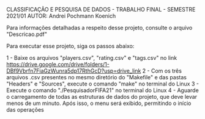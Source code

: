 CLASSIFICAÇÃO E PESQUISA DE DADOS - TRABALHO FINAL - SEMESTRE 2021/01
AUTOR: Andrei Pochmann Koenich

Para informações detalhadas a respeito desse projeto, consulte o arquivo "Descricao.pdf"

Para executar esse projeto, siga os passos abaixo:

1 - Baixe os arquivos "players.csv", "rating.csv" e "tags.csv" no link https://drive.google.com/drive/folders/1-DBf9Vbrfn7FiaGzWunra5dp17RthGcD?usp=drive_link
2 - Com os três arquivos .csv presentes no mesmo diretório do "Makefile" e das pastas "Headers" e "Sources", execute o comando "make" no terminal do Linux
3 - Execute o comando "./PesquisadorFIFA21" no terminal do Linux
4 - Aguarde o carregamento de todas as estruturas de dados do projeto, que deve levar menos de um minuto. Após isso, o menu será exibido, permitindo o início das operações